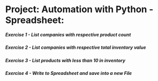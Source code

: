# Project: Automation with Python - Spreadsheet:
##### Exercise 1 - List companies with respective product count
##### Exercise 2 - List companies with respective total inventory value
##### Exercise 3 - List products with less than 10 in inventory
##### Exercise 4 - Write to Spreadsheet and save into a new File
